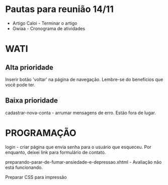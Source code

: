 Pautas para reunião 14/11
==========================

* Artigo Caloi - Terminar o artigo
* Gwiaa - Cronograma de atividades


WATI
==========================

Alta prioridade
----------------
Inserir botão 'voltar' na página de navegação.
Lembre-se do benefícios que você pode ter. 

Baixa prioridade
-----------------
cadastrar-nova-conta - arrumar mensagens de erro. Estão fora de lugar.



PROGRAMAÇÃO
=============================
login - criar página que envia senha para o usuário que esqueceu. Por enquanto, deixei link para formulário de contato.

preparando-parar-de-fumar-ansiedade-e-depressao.xhtml - Avaliação não está funcionando.




Preparar CSS para impressão





